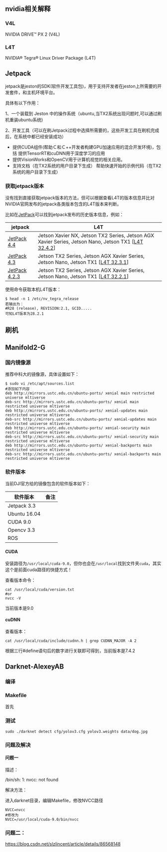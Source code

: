 

## nvidia相关解释

### V4L

NVIDIA DRIVE™ PX 2 (V4L)

### L4T

NVIDIA® Tegra® Linux Driver Package (L4T)



## Jetpack

jetpack是jeston的SDK(软件开发工具包)，用于支持开发者在jeston上所需要的开发套件，和主机环境平台。

具体有以下作用：

1、一个装载到 Jeston 中的操作系统（ubuntu,当TX2系统出现问题时,可以通过刷机重装ubuntu系统)

2、开发工具（可以在刷Jetpack过程中选择所需要的，这些开发工具在刷机完成后，在系统中都已经安装成功）

- 提供CUDA组件(帮助Ｃ和Ｃ++开发者构建GPU加速应用的混合开发环境)，包括
  提供TensorRT和cuDNN用于深度学习的应用
- 提供VisionWorks和OpenCV用于计算机视觉的相关应用。
- 支持文档（在TX2系统的用户目录下生成）
  帮助快速开始的示例代码（在TX2系统的用户目录下生成）

### 获取jetpack版本

没有找到直接获取jetpack版本的方法，但可以根据查看L4T的版本信息并比对NVIDIA官网发布的jetpack各类版本包含的L4T版本来判断。

比如在[JetPack](https://developer.nvidia.com/embedded/jetpack-archive)可以找到jetpack发布的历史版本信息，例如：

| jetpack                                                      | L4T                                                          |
| ------------------------------------------------------------ | ------------------------------------------------------------ |
| [JetPack 4.4](https://developer.nvidia.com/embedded/jetpack) | Jetson Xavier NX, Jetson TX2 Series, Jetson AGX Xavier Series, Jetson Nano, Jetson TX1 [[L4T 32.4.2](https://developer.nvidia.com/embedded/linux-tegra)] |
| [JetPack 4.3](https://developer.nvidia.com/jetpack-33-archive) | Jetson TX2 Series, Jetson AGX Xavier Series, Jetson Nano, Jetson TX1 [[L4T 32.3.1](https://developer.nvidia.com/l4t-3231-archive)] |
| [JetPack 4.2.3](https://developer.nvidia.com/jetpack-423-archive) | Jetson TX2 Series, Jetson AGX Xavier Series, Jetson Nano, Jetson TX1 [[L4T 32.2.1](https://developer.nvidia.com/embedded/linux-tegra-r3221)] |

使用命令获取本机L4T版本：

```
$ head -n 1 /etc/nv_tegra_release
若输出为：
#R28 (release), REVISION:2.1, GCID.....
可知L4T版本为28.2.1
```



## 刷机





## Manifold2-G

### 国内镜像源

推荐中科大的镜像源，具体设置如下：

```
$ sudo vi /etc/apt/sources.list
#添加如下内容
deb http://mirrors.ustc.edu.cn/ubuntu-ports/ xenial main restricted universe mltiverse
deb-src http://mirrors.ustc.edu.cn/ubuntu-ports/ xenial main restricted universe mltiverse
deb http://mirrors.ustc.edu.cn/ubuntu-ports/ xenial-updates main restricted universe mltiverse
deb-src http://mirrors.ustc.edu.cn/ubuntu-ports/ xenial-updates main restricted universe mltiverse
deb http://mirrors.ustc.edu.cn/ubuntu-ports/ xenial-security main restricted universe mltiverse
deb-src http://mirrors.ustc.edu.cn/ubuntu-ports/ xenial-security main restricted universe mltiverse
deb http://mirrors.ustc.edu.cn/ubuntu-ports/ xenial-backports main restricted universe mltiverse
deb-src http://mirrors.ustc.edu.cn/ubuntu-ports/ xenial-backports main restricted universe mltiverse
```



### 软件版本

当前DJI官方给的镜像包含的软件版本如下：

| 软件版本     | 备注 |
| ------------ | ---- |
| Jetpack 3.3  |      |
| Ubuntu 16.04 |      |
| CUDA 9.0     |      |
| Opencv 3.3   |      |
| ROS          |      |

#### CUDA

安装路径为`/usr/local/cuda-9.0`，但你也会在`/usr/local`找到文件夹`cuda`，其实这个是前面cuda路径的快捷方式！

查看版本命令：

```
cat /usr/local/cuda/version.txt
#or
nvcc -V
```

当前版本是9.0

#### cuDNN

查看版本：

```
cat /usr/local/cuda/include/cudnn.h | grep CUDNN_MAJOR -A 2
```

根据三行#define语句后的数字进行关联即可得到，当前版本是7.4.2



## Darknet-AlexeyAB

### 编译

### Makefile

首先



### 测试

```
sudo ./darknet detect cfg/yolov3.cfg yolov3.weights data/dog.jpg
```



### 问题及解决

#### 问题一

描述：

/bin/sh: 1: nvcc: not found

解决方法：

进入darknet目录，编辑Makefile，修改NVCC路径

```
NVCC=nvcc
#修改为
NVCC=/usr/local/cuda-9.0/bin/nvcc
```



### 问题二：

https://blog.csdn.net/slzlincent/article/details/86568148